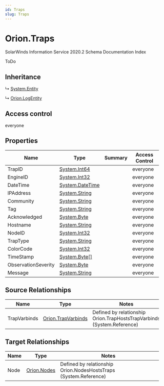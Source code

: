 ```yaml
---
id: Traps
slug: Traps
---
```


# Orion.Traps

SolarWinds Information Service 2020.2 Schema Documentation Index

ToDo

## Inheritance

↳ [System.Entity](./../System/Entity)

↳ [Orion.LogEntity](./../Orion/LogEntity)

## Access control

everyone

## Properties

| Name | Type | Summary | Access Control |
| ------ | ------ | ------ | ------ |
| TrapID | [System.Int64](https://docs.microsoft.com/en-us/dotnet/api/system.int64) |  | everyone |
| EngineID | [System.Int32](https://docs.microsoft.com/en-us/dotnet/api/system.int32) |  | everyone |
| DateTime | [System.DateTime](https://docs.microsoft.com/en-us/dotnet/api/system.datetime) |  | everyone |
| IPAddress | [System.String](https://docs.microsoft.com/en-us/dotnet/api/system.string) |  | everyone |
| Community | [System.String](https://docs.microsoft.com/en-us/dotnet/api/system.string) |  | everyone |
| Tag | [System.String](https://docs.microsoft.com/en-us/dotnet/api/system.string) |  | everyone |
| Acknowledged | [System.Byte](https://docs.microsoft.com/en-us/dotnet/api/system.byte) |  | everyone |
| Hostname | [System.String](https://docs.microsoft.com/en-us/dotnet/api/system.string) |  | everyone |
| NodeID | [System.Int32](https://docs.microsoft.com/en-us/dotnet/api/system.int32) |  | everyone |
| TrapType | [System.String](https://docs.microsoft.com/en-us/dotnet/api/system.string) |  | everyone |
| ColorCode | [System.Int32](https://docs.microsoft.com/en-us/dotnet/api/system.int32) |  | everyone |
| TimeStamp | [System.Byte[]](https://docs.microsoft.com/en-us/dotnet/api/system.byte) |  | everyone |
| ObservationSeverity | [System.Byte](https://docs.microsoft.com/en-us/dotnet/api/system.byte) |  | everyone |
| Message | [System.String](https://docs.microsoft.com/en-us/dotnet/api/system.string) |  | everyone |

## Source Relationships

| Name | Type | Notes |
| ------ | ------ | ------ |
| TrapVarbinds | [Orion.TrapVarbinds](./../Orion/TrapVarbinds) | Defined by relationship Orion.TrapHostsTrapVarbinds (System.Reference) |

## Target Relationships

| Name | Type | Notes |
| ------ | ------ | ------ |
| Node | [Orion.Nodes](./../Orion/Nodes) | Defined by relationship Orion.NodesHostsTraps (System.Reference) |

